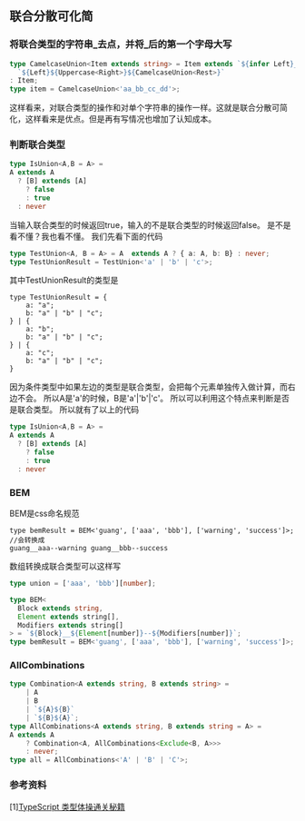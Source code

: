 ## 联合分散可化简

### 将联合类型的字符串_去点，并将_后的第一个字母大写
```ts
type CamelcaseUnion<Item extends string> = Item extends `${infer Left}_${infer Right}${infer Rest}` ?
  `${Left}${Uppercase<Right>}${CamelcaseUnion<Rest>}`
: Item;
type item = CamelcaseUnion<'aa_bb_cc_dd'>;
```
这样看来，对联合类型的操作和对单个字符串的操作一样。这就是联合分散可简化，这样看来是优点。但是再有写情况也增加了认知成本。
### 判断联合类型
```ts
type IsUnion<A,B = A> =
A extends A
  ? [B] extends [A]
    ? false
    : true
  : never
```
当输入联合类型的时候返回true，输入的不是联合类型的时候返回false。
是不是看不懂？我也看不懂。
我们先看下面的代码
```ts
type TestUnion<A, B = A> = A  extends A ? { a: A, b: B} : never;
type TestUnionResult = TestUnion<'a' | 'b' | 'c'>;
```
其中TestUnionResult的类型是
```
type TestUnionResult = {
    a: "a";
    b: "a" | "b" | "c";
} | {
    a: "b";
    b: "a" | "b" | "c";
} | {
    a: "c";
    b: "a" | "b" | "c";
}
```
因为条件类型中如果左边的类型是联合类型，会把每个元素单独传入做计算，而右边不会。
所以A是'a'的时候，B是'a'|'b'|'c'。
所以可以利用这个特点来判断是否是联合类型。
所以就有了以上的代码
```ts
type IsUnion<A,B = A> =
A extends A
  ? [B] extends [A]
    ? false
    : true
  : never
```
### BEM
BEM是css命名规范
```
type bemResult = BEM<'guang', ['aaa', 'bbb'], ['warning', 'success']>;
//会转换成
guang__aaa--warning guang__bbb--success
```
数组转换成联合类型可以这样写
```ts
type union = ['aaa', 'bbb'][number];
```
```ts
type BEM<
  Block extends string,
  Element extends string[],
  Modifiers extends string[]
> = `${Block}__${Element[number]}--${Modifiers[number]}`;
type bemResult = BEM<'guang', ['aaa', 'bbb'], ['warning', 'success']>;
```
### AllCombinations
```ts
type Combination<A extends string, B extends string> =
    | A
    | B
    | `${A}${B}`
    | `${B}${A}`;
type AllCombinations<A extends string, B extends string = A> = 
A extends A
    ? Combination<A, AllCombinations<Exclude<B, A>>>
    : never;
type all = AllCombinations<'A' | 'B' | 'C'>;
```

### 参考资料
[1][TypeScript 类型体操通关秘籍](https://juejin.cn/book/7047524421182947366?enter_from=course_center)